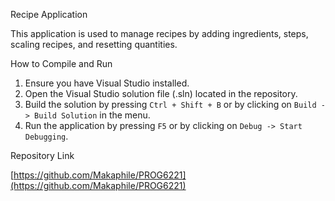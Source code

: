 
Recipe Application

This application is used to manage recipes by adding ingredients, steps, scaling recipes, and resetting quantities.

How to Compile and Run

1. Ensure you have Visual Studio installed.
2. Open the Visual Studio solution file (.sln) located in the repository.
3. Build the solution by pressing `Ctrl + Shift + B` or by clicking on `Build -> Build Solution` in the menu.
4. Run the application by pressing `F5` or by clicking on `Debug -> Start Debugging`.

Repository Link

[https://github.com/Makaphile/PROG6221](https://github.com/Makaphile/PROG6221)
